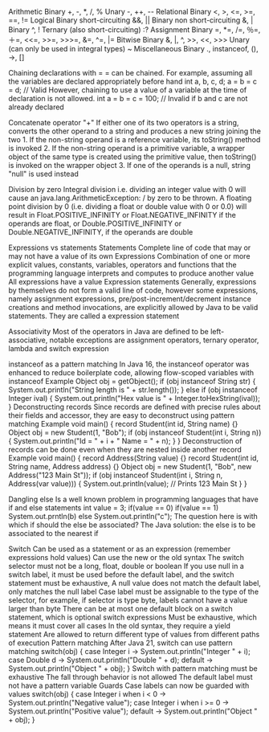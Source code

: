 Arithmetic
  Binary
    +, -, *, /, %
  Unary
    -, ++, --
Relational
  Binary
    <, >, <=, >=, ==, !=
Logical
  Binary short-circuiting
    &&, ||
  Binary non short-circuiting
    &, |
  Binary
    ^, !
  Ternary (also short-circuiting)
    :?
Assignment
  Binary
    =, *=, /=, ％=,＋=, <<=, >>=, >>>=, &=, ^=, |=
Bitwise
  Binary
    &, |, ^, >>, <<, >>>
  Unary (can only be used in integral types)
    ~
Miscellaneous
  Binary
    ., instanceof, (), ->, []

Chaining declarations with =
  = can be chained. For example, assuming all the variables are declared appropriately before hand
    int a, b, c, d;
    a = b = c = d; // Valid
  However, chaining to use a value of a variable at the time of declaration is not allowed. 
    int a = b = c = 100; // Invalid if b and c are not already declared

Concatenate operator "+"
  If either one of its two operators is a string, 
    converts the other operand to a string and produces a new string joining the two
    1. If the non-string operand is a reference variable, its toString() method is invoked
    2. If the non-string operand is a primitive variable, 
      a wrapper object of the same type is created using the primitive value, 
      then toString() is invoked on the wrapper object
    3. If one of the operands is a null, string "null" is used instead

Division by zero
  Integral division i.e. dividing an integer value with 0 will cause an java.lang.ArithmeticException: / by zero to be thrown.
  A floating point division by 0 (i.e. dividing a float or double value with 0 or 0.0) will result in 
    Float.POSITIVE_INFINITY or Float.NEGATIVE_INFINITY if the operands are float,
    or Double.POSITIVE_INFINITY or Double.NEGATIVE_INFINITY, if the operands are double

Expressions vs statements
  Statements
    Complete line of code that may or may not have a value of its own
  Expressions
    Combination of one or more explicit values, constants, variables, operators and functions
      that the programming language interprets and computes to produce another value
    All expressions have a value
  Expression statements
    Generally, expressions by themselves do not form a valid line of code, however some expressions,
      namely assignment expressions, pre/post-increment/decrement instance creations and method invocations,
      are explicitly allowed by Java to be valid statements. They are called a expression statement

Associativity
  Most of the operators in Java are defined to be left-associative,
    notable exceptions are assignment operators, ternary operator, lambda and switch expression

instanceof as a pattern matching
  In Java 16, the instanceof operator was enhanced to reduce boilerplate code,
    allowing flow-scoped variables with instanceof
  Example
    Object obj = getObject();
    if (obj instanceof String str) {
      System.out.println("String length is " + str.length());
    } else if (obj instanceof Integer ival) {
      System.out.println("Hex value is " + Integer.toHexString(ival));
    }
  Deconstructing records
    Since records are defined with precise rules about their fields and accessor,
      they are easy to deconstruct using pattern matching
    Example
      void main() {
        record Student(int id, String name) {}
        Object obj = new Student(1, "Bob");
        if (obj instanceof Student(int i, String n)) {
          System.out.println("Id = " + i + " Name = " + n);
        }
      }
    Deconstruction of records can be done even when they are nested inside another record
      Example
      void main() {
        record Address(String value) {}
        record Student(int id, String name, Address address) {}
        Object obj = new Student(1, "Bob", new Address("123 Main St"));
        if (obj instanceof Student(int i, String n, Address(var value))) {
          System.out.println(value); // Prints 123 Main St
        }
      }
      
Dangling else
  Is a well known problem in programming languages that have if and else statements
    int value = 3;
    if(value == 0)
    if(value == 1) System.out.prntln(b)
    else System.out.println("c");
  The question here is with which if should the else be associated?
    The Java solution: the else is to be associated to the nearest if

Switch 
  Can be used as a statement or as an expression (remember expressions hold values)
  Can use the new or the old syntax
  The switch selector must not be a long, float, double or boolean
  If you use null in a switch label, it must be used before the default label,
    and the switch statement must be exhaustive,
    A null value does not match the default label, only matches the null label
  Case label must be assignable to the type of the selector,
    for example, if selector is type byte, labels cannot have a value larger than byte
  There can be at most one default block on a switch statement, which is optional
  switch expressions
    Must be exhaustive, which means it must cover all cases
    In the old syntax, they require a yield statement
    Are allowed to return different type of values from different paths of execution
  Pattern matching
    After Java 21, switch can use pattern matching
      switch(obj) {
        case Integer i -> System.out.println("Integer " + i);
        case Double d -> System.out.println("Double " + d);
        default -> System.out.println("Object " + obj);
      }
    Switch with pattern matching must be exhaustive
    The fall through behavior is not allowed
    The default label must not have a pattern variable
  Guards
    Case labels can now be guarded with values
      switch(obj) {
        case Integer i when i < 0 -> System.out.println("Negative value");
        case Integer i when i >= 0 -> System.out.println("Positive value");
        default -> System.out.println("Object " + obj);
      }
